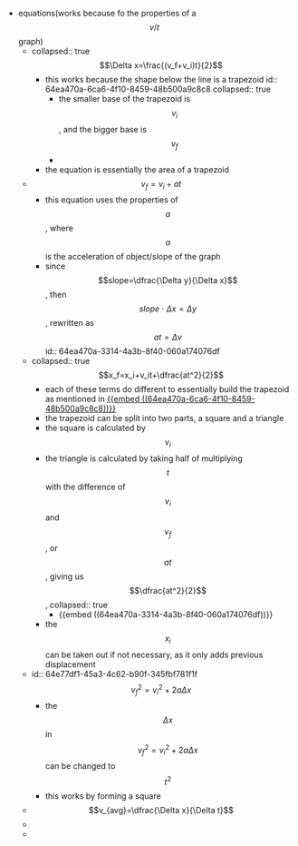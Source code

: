 - equations(works because fo the properties of a $$v/t$$ graph)
	- collapsed:: true
	  $$\Delta x=\frac{(v_f+v_i)t}{2}$$
		- this works because the shape below the line is a trapezoid
		  id:: 64ea470a-6ca6-4f10-8459-48b500a9c8c8
		  collapsed:: true
			- the smaller base of the trapezoid is $$v_i$$, and the bigger base is $$v_f$$
			-
		- the equation is essentially the area of a trapezoid
	- $$v_f=v_i+at$$
		- this equation uses the properties of $$a$$, where $$a$$ is the acceleration of object/slope of the graph
		- since $$slope=\dfrac{\Delta y}{\Delta x}$$, then $$slope\: \cdot\: \Delta x = \Delta y$$, rewritten as $$at = \Delta v$$
		  id:: 64ea470a-3314-4a3b-8f40-060a174076df
	- collapsed:: true
	  $$x_f=x_i+v_it+\dfrac{at^2}{2}$$
		- each of these terms do different to essentially build the trapezoid as mentioned in
		   [{{embed ((64ea470a-6ca6-4f10-8459-48b500a9c8c8))}}](logseq://graph/notes?block-id=64ea470a-6ca6-4f10-8459-48b500a9c8c8)
		- the trapezoid can be split into two parts, a square and a triangle
		- the square is calculated by $$v_i$$
		- the triangle is calculated by taking half of multiplying $$t$$ with the difference of $$v_i $$ and $$ v_f$$, or $$at$$, giving us $$\dfrac{at^2}{2}$$,
		  collapsed:: true
			- {{embed ((64ea470a-3314-4a3b-8f40-060a174076df))}}
		- the $$x_i$$ can be taken out if not necessary, as it only adds previous displacement
	- id:: 64e77df1-45a3-4c62-b90f-345fbf781f1f
	  $$v^2_f=v^2_i+2a\Delta x$$
		- the $$\Delta x$$ in $$v^2_f=v^2_i+2a\Delta x$$ can be changed to $$t^2$$
		- this works by forming a square
	- $$v_{avg}=\dfrac{\Delta x}{\Delta t}$$
	-
	-